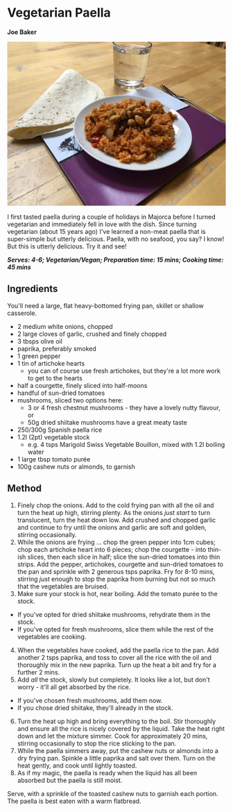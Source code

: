 # Vegetarian Paella
**Joe Baker**

![](veg_paella.jpg)

I first tasted paella during a couple of holidays in Majorca before I turned vegetarian and immediately fell in love with the dish. Since turning vegetarian (about 15 years ago) I've learned a non-meat paella that is super-simple but utterly delicious. Paella, with no seafood, you say? I know! But this is utterly delicious. Try it and see!

***Serves: 4-6; Vegetarian/Vegan; Preparation time: 15 mins; Cooking time: 45 mins***

## Ingredients

You'll need a large, flat heavy-bottomed frying pan, skillet or shallow casserole.

- 2 medium white onions, chopped
- 2 large cloves of garlic, crushed and finely chopped
- 3 tbsps olive oil
- paprika, preferably smoked
- 1 green pepper
- 1 tin of artichoke hearts
  - you can of course use fresh artichokes, but they're a lot more work to get to the hearts
- half a courgette, finely sliced into half-moons
- handful of sun-dried tomatoes
- mushrooms, sliced
  two options here:
  - 3 or 4 fresh chestnut mushrooms - they have a lovely nutty flavour, or
  - 50g dried shiitake mushrooms have a great meaty taste
- 250/300g Spanish paella rice
- 1.2l (2pt) vegetable stock
  - e.g. 4 tsps Marigold Swiss Vegetable Bouillon, mixed with 1.2l boiling water 
- 1 large tbsp tomato purée
- 100g cashew nuts or almonds, to garnish

## Method

1. Finely chop the onions. Add to the cold frying pan with all the oil and turn the heat up high, stirring plenty. As the onions _just start_ to turn translucent, turn the heat down low. Add crushed and chopped garlic and continue to fry until the onions and garlic are soft and golden, stirring occasionally.
2. While the onions are frying … chop the green pepper into 1cm cubes; chop each artichoke heart into 6 pieces; chop the courgette - into thin-ish slices, then each slice in half; slice the sun-dried tomatoes into thin strips. Add the pepper, artichokes, courgette and sun-dried tomatoes to the pan and sprinkle with 2 generous tsps paprika. Fry for 8-10 mins, stirring _just_ enough to stop the paprika from burning but not so much that the vegetables are bruised.
3. Make sure your stock is hot, near boiling. Add the tomato purée to the stock.
  - If you've opted for dried shiitake mushrooms, rehydrate them in the stock.
  - If you've opted for fresh mushrooms, slice them while the rest of the vegetables are cooking.
4. When the vegetables have cooked, add the paella rice to the pan. Add another 2 tsps paprika, and toss to cover all the rice with the oil and thoroughly mix in the new paprika. Turn up the heat a bit and fry for a further 2 mins.
5. Add *all* the stock, slowly but completely. It looks like a lot, but don't worry - it'll all get absorbed by the rice. 
  - If you've chosen fresh mushrooms, add them now.
  - If you chose dried shiitake, they'll already in the stock.
6. Turn the heat up high and bring everything to the boil. Stir thoroughly and ensure all the rice is nicely covered by the liquid. Take the heat right down and let the mixture simmer. Cook for approximately 20 mins, stirring occasionally to stop the rice sticking to the pan.
7. While the paella simmers away, put the cashew nuts or almonds into a dry frying pan. Spinkle a little paprika and salt over them. Turn on the heat gently, and cook until lightly toasted.
8. As if my magic, the paella is ready when the liquid has all been absorbed but the paella is still moist.

Serve, with a sprinkle of the toasted cashew nuts to garnish each portion. The paella is best eaten with a warm flatbread.  

  